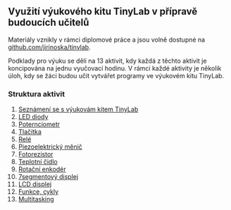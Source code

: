## Využití výukového kitu TinyLab v přípravě budoucích učitelů

Materiály vznikly v rámci diplomové práce a jsou volně dostupné na [github.com/jirinoska/tinylab](https://github.com/jirinoska/tinylab).

Podklady pro výuku se dělí na 13 aktivit, kdy každá z těchto aktivit je koncipována na jednu vyučovací hodinu. V rámci každé aktivity je několik úloh, kdy se žáci budou učit vytvářet programy ve výukovém kitu TinyLab.

### Struktura aktivit

1. [Seznámení se s výukovám kitem TinyLab](https://github.com/JiriNoska/tinylab/edit/gh-pages/aktivita1.md)
2. [LED diody](https://github.com/JiriNoska/tinylab/tree/main/aktivita2/)
3. [Poternciometr](https://github.com/JiriNoska/tinylab/tree/main/aktivita3/)
4. [Tlačítka](https://github.com/JiriNoska/tinylab/tree/main/aktivita4/)
5. [Relé](https://github.com/JiriNoska/tinylab/tree/main/aktivita5/)
6. [Piezoelektrický měnič](https://github.com/JiriNoska/tinylab/tree/main/aktivita6/)
7. [Fotorezistor](https://github.com/JiriNoska/tinylab/tree/main/aktivita7/)
8. [Teplotní čidlo](https://github.com/JiriNoska/tinylab/tree/main/aktivita8/)
9. [Rotační enkodér](https://github.com/JiriNoska/tinylab/tree/main/aktivita9/)
10. [7segmentový displej](https://github.com/JiriNoska/tinylab/tree/main/aktivita10/)
11. [LCD displej](https://github.com/JiriNoska/tinylab/tree/main/aktivita11/)
12. [Funkce, cykly](https://github.com/JiriNoska/tinylab/tree/main/aktivita12/)
13. [Multitasking](https://github.com/JiriNoska/tinylab/tree/main/aktivita13/)
